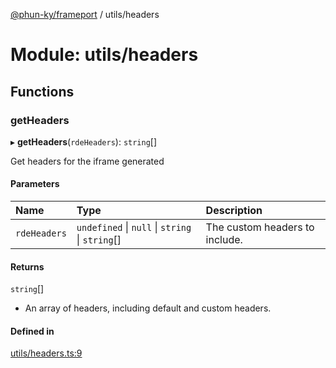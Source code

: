 [@phun-ky/frameport](../README.md) / utils/headers

# Module: utils/headers

## Functions

### getHeaders

▸ **getHeaders**(`rdeHeaders`): `string`[]

Get headers for the iframe generated

#### Parameters

| Name | Type | Description |
| :------ | :------ | :------ |
| `rdeHeaders` | `undefined` \| ``null`` \| `string` \| `string`[] | The custom headers to include. |

#### Returns

`string`[]

- An array of headers, including default and custom headers.

#### Defined in

[utils/headers.ts:9](https://github.com/phun-ky/frameport/blob/main/src/utils/headers.ts#L9)
